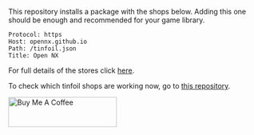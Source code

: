 This repository installs a package with the shops below. Adding this one should be enough and recommended for your game library.

```
Protocol: https
Host: opennx.github.io
Path: /tinfoil.json
Title: Open NX
```

For full details of the stores click [here](https://github.com/melogabriel/tinfoil-shops).

To check which tinfoil shops are working now, go to [this repository](https://github.com/melogabriel/tinfoil-shops-status).



<a href="https://www.buymeacoffee.com/gabrielmelo" target="_blank"><img src="https://cdn.buymeacoffee.com/buttons/v2/default-yellow.png" alt="Buy Me A Coffee" style="height: 60px !important;width: 217px !important;" ></a>
